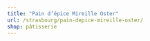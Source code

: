 ```yaml
---
title: "Pain d’épice Mireille Oster"
url: /strasbourg/pain-depice-mireille-oster/
shop: pâtisserie
---
```

